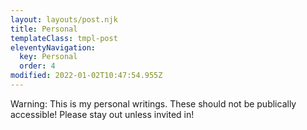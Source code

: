 ```yaml
---
layout: layouts/post.njk
title: Personal
templateClass: tmpl-post
eleventyNavigation:
  key: Personal
  order: 4
modified: 2022-01-02T10:47:54.955Z
---
```


Warning: This is my personal writings. These should not be publically accessible!
Please stay out unless invited in!
